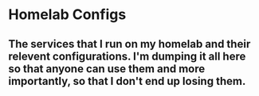 # Homelab Configs
## The services that I run on my homelab and their relevent configurations. I'm dumping it all here so that anyone can use them and more importantly, so that I don't end up losing them.
